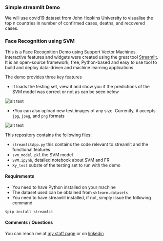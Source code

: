 ### Simple streamlit Demo 

We will use covid19 dataset from John Hopkins University to visualise the top n countries in number of confirmed cases, deaths, and recovered cases. 

### Face Recognition using SVM

This is a Face Recognition Demo using Support Vector Machines. Interactive features and widgets were created using the great tool [Streamlit](https://www.streamlit.io/). It is an open-source framework, free, Python-based and easy to use tool to build and deploy data-driven and machine learning applications. 

The demo provides three key features 
* It loads the testing set, view it and show you if the predictions of the SVM model was correct or not as can be seen below

![alt text](https://github.com/heyad/Teaching/blob/master/SVMFR/figures/gif.gif "Face Recognition")

* •You can also upload new test images of any size. Currently, it accepts `jpg`, `jpeg`, and `png` formats 

![alt text](https://github.com/heyad/Teaching/blob/master/SVMFR/figures/gifnew.gif "Face Recognition")


This repository contains the following files:

* `streamlitApp.py` this contains the code relevant to streamlit and the functional features 
* `svm_model.pkl` the SVM model
*  `SVM.ipynb`, detailed notebook about SVM and FR
*  `Xy_test` subste of the testing set to run with the demo

#### Requirements 


* You need to have Python installed on your machine 
* The dataset used can be obtained from `sklearn.datasets`
* You need to have streamlit installed, if not, simply issue the following command  

```
$pip install streamlit
```


#### Comments / Questions 

You can reach me at [my staff page](https://www3.rgu.ac.uk/dmstaff/elyan-eyad) or on [linkedin](http://www.linkedin.com/in/elyan )

